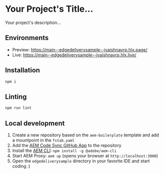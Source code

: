 # Your Project's Title...
Your project's description...

## Environments
- Preview: https://main--edgedeliverysample--jvaishnavrp.hlx.page/
- Live: https://main--edgedeliverysample--jvaishnavrp.hlx.live/

## Installation

```sh
npm i
```

## Linting

```sh
npm run lint
```

## Local development

1. Create a new repository based on the `aem-boilerplate` template and add a mountpoint in the `fstab.yaml`
1. Add the [AEM Code Sync GitHub App](https://github.com/apps/aem-code-sync) to the repository
1. Install the [AEM CLI](https://github.com/adobe/helix-cli): `npm install -g @adobe/aem-cli`
1. Start AEM Proxy: `aem up` (opens your browser at `http://localhost:3000`)
1. Open the `edgedeliverysample` directory in your favorite IDE and start coding :)
